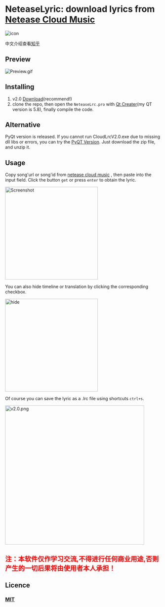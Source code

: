 # NeteaseLyric: download lyrics from [Netease Cloud Music](http://music.163.com/)
<img src="https://ss2.baidu.com/6ONYsjip0QIZ8tyhnq/it/u=420355667,752750136&fm=58" alt="icon" title="icon"> 

中文介绍查看[知乎](https://www.zhihu.com/question/27638171/answer/217582659)

## Preview
![Preview.gif](https://i.loli.net/2017/10/15/59e3343733180.gif)

## Installing
1. v2.0 [Download](https://github.com/LewisTian/NeteaseLyric/releases/tag/v2.0)(recommend!)
2. clone the repo, then open the `NeteaseLrc.pro` with [Qt Creater](https://www1.qt.io/qt5-8/)(my QT version is 5.8), finally compile the code.

## Alternative
PyQt version is released. If you cannot run CloudLrcV2.0.exe due to missing dll libs or errors, you can try the [PyQT Version](https://github.com/LewisTian/NeteaseLyric/releases/tag/v2.0). Just download the zip file, and unzip it.


## Usage
Copy song'url or song'id from [netease cloud music](http://music.163.com/) , then paste into the input field. 
Click the button `get` or press `enter` to obtain the lyric.

<img src="https://pic3.zhimg.com/v2-084637bccfd7b7b99cab75da37305f72_b.png" width="300" alt="Screenshot" title="Screenshot"/>

You can also hide timeline or translation by clicking the corresponding checkbox.

<img src="https://pic3.zhimg.com/v2-1f66b0f451e28a6fe0740eb186d13f56_b.png" width="300" alt="hide" title="hide"/>

Of course you can save the lyric as a .lrc file using shortcuts `ctrl+s`.

<img src="https://i.loli.net/2017/09/30/59cf082354a39.png" alt="v2.0.png" title="v2.0.png" width="450" />

<h2 style="color: red;">注：本软件仅作学习交流,不得进行任何商业用途,否则产生的一切后果将由使用者本人承担！</h2>

## Licence

### [MIT](https://github.com/LewisTian/NeteaseLyric/blob/master/LICENSE)
